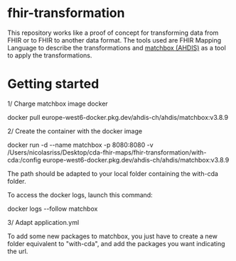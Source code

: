 # fhir-transformation

This repository works like a proof of concept for transforming data from FHIR or to FHIR to another data format.
The tools used are FHIR Mapping Language to describe the transformations and [matchbox (AHDIS)](https://github.com/ahdis/matchbox) as a tool to apply the transformations.

# Getting started

1/ Charge matchbox image docker

docker pull europe-west6-docker.pkg.dev/ahdis-ch/ahdis/matchbox:v3.8.9

2/ Create the container with the docker image

docker run -d --name matchbox -p 8080:8080 -v /Users/nicolasriss/Desktop/cda-fhir-maps/fhir-transformation/with-cda:/config europe-west6-docker.pkg.dev/ahdis-ch/ahdis/matchbox:v3.8.9

The path should be adapted to your local folder containing the with-cda folder.

To access the docker logs, launch this command:

docker logs --follow matchbox

3/ Adapt application.yml

To add some new packages to matchbox, you just have to create a new folder equivalent to "with-cda", and add the packages you want indicating the url.

